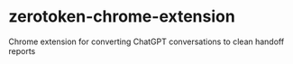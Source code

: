 # zerotoken-chrome-extension
Chrome extension for converting ChatGPT conversations to clean handoff reports

